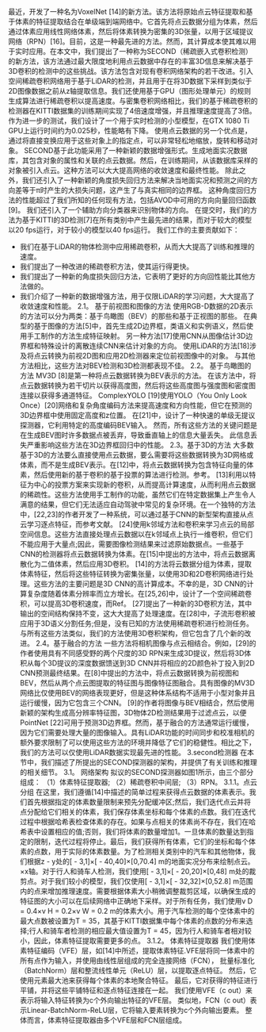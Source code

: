 最近，开发了一种名为VoxelNet [14]的新方法。该方法将原始点云特征提取和基于体素的特征提取结合在单级端到端网络中。它首先将点云数据分组为体素，然后通过体素应用线性网络体素，然后将体素转换为密集的3D张量，以用于区域提议网络（RPN）[16]。目前，这是一种最先进的方法。然而，其计算成本使其难以用于实时应用。在本文中，我们提出了一种称为SECOND（稀疏嵌入式卷积检测）的新方法，该方法通过最大限度地利用点云数据中存在的丰富3D信息来解决基于3D卷积的检测中的这些挑战。该方法包含对现有卷积网络架构的若干改进。引入空间稀疏卷积网络用于基于LiDAR的检测，并且用于在将3D数据下采样到类似于2D图像数据之前从z轴提取信息。我们还使用基于GPU（图形处理单元）的规则生成算法进行稀疏卷积以提高速度。与密集卷积网络相比，我们的基于稀疏卷积的检测器在KITTI数据集的训练期间实现了4倍速度增强，并且推理速度提高了3倍。作为进一步的测试，我们设计了一个用于实时检测的小型模型，在GTX 1080 Ti GPU上运行时间约为0.025秒，性能略有下降。
使用点云数据的另一个优点是，通过将直接变换应用于这些对象上的指定点，可以非常轻松地缩放，旋转和移动对象。 SECOND基于此功能采用了一种新颖的数据增强形式。生成地面实况数据库，其包含对象的属性和关联的点云数据。然后，在训练期间，从该数据库采样的对象被引入点云。这种方法可以大大提高网络的收敛速度和最终性能。
除此之外，我们还引入了一种新颖的角度损失回归方法来解决当地面实况和预测之间的方向差等于π时产生的大损失问题，这产生了与真实相同的边界框。 这种角度回归方法的性能超过了我们所知的任何现有方法，包括AVOD中可用的方向向量回归函数[9]。 我们还引入了一个辅助方向分类器来识别物体的方向。
在提交时，我们的方法为基于KITTI的3D检测[7]在所有类别中产生最先进的结果，而对于较大的模型以20 fps运行，对于较小的模型以40 fps运行。
我们工作的主要贡献如下：
- 我们在基于LiDAR的物体检测中应用稀疏卷积，从而大大提高了训练和推理的速度。
- 我们提出了一种改进的稀疏卷积方法，使其运行得更快。
- 我们提出了一种新的角度损失回归方法，它表明了更好的方向回性能比其他方法做的。
- 我们介绍了一种新的数据增强方法，用于仅限LiDAR的学习问题，大大提高了收敛速度和性能。
2.1。 基于前视图和图像的方法
使用RGB-D数据的2D表示的方法可以分为两类：基于鸟瞰图（BEV）的那些和基于正视图的那些。 在典型的基于图像的方法[5]中，首先生成2D边界框，类语义和实例语义，然后使用手工制作的方法生成特征映射。 另一种方法[17]使用CNN从图像估计3D边界框和特殊设计的离散连续CNN来估计对象的方向。 使用LiDAR的方法[18]涉及将点云转换为前视2D图和应用2D检测器来定位前视图像中的对象。 与其他方法相比，这些方法对BEV检测和3D检测都表现不佳。
2.2。 基于鸟瞰图的方法
MV3D [8]是第一种将点云数据转换为BEV表示的方法。 在该方法中，将点云数据转换为若干切片以获得高度图，然后将这些高度图与强度图和密度图连接以获得多通道特征。 ComplexYOLO [19]使用YOLO（You Only Look Once）[20]网络和复杂角度编码方法来提高速度和方向性能，但它在预测的3D边界框中使用固定高度和z位置。 在[21]中，设计了一种快速的单级无提议探测器，它利用特定的高度编码BEV输入。 然而，所有这些方法的关键问题是在生成BEV图时许多数据点被丢弃，导致垂直轴上的信息大量丢失。 此信息丢失严重影响这些方法在3D边界框回归中的性能。
2.3。基于3D的方法
大多数基于3D的方法要么直接使用点云数据，要么需要将这些数据转换为3D网格或体素，而不是生成BEV表示。在[12]中，将点云数据转换为包含特征向量的体素，然后使用新的基于卷积的基于投票的算法进行检测。参考。 [13]利用以特征为中心的投票方​​案来实现新的卷积，从而提高计算速度，从而利用点云数据的稀疏性。这些方法使用手工制作的功能，虽然它们在特定数据集上产生令人满意的结果，但它们无法适应自动驾驶中常见的复杂环境。在一个独特的方法中，[22,23]的作者开发了一种系统，可以通过基于CNN的新型架构直接从点云学习逐点特征，而参考文献。 [24]使用k邻域方法和卷积来学习点云的局部空间信息。这些方法直接处理点云数据以在k邻域点上执行一维卷积，但它们不能应用于大量点;因此，需要图像检测结果来过滤原始数据点。一些基于CNN的检测器将点云数据转换为体素。在[15]中提出的方法中，将点云数据离散化为二值体素，然后应用3D卷积。 [14]的方法将云数据分组为体素，提取体素特征，然后将这些特征转换为密集张量，以使用3D和2D卷积网络进行处理。这些方法的主要问题是3D CNN的高计算成本。不幸的是，3D CNN的计算复杂度随着体素分辨率而立方增长。在[25,26]中，设计了一个空间稀疏卷积，可以提高3D卷积速度，而Ref。 [27]提出了一种新的3D卷积方法，其中输出的空间结构保持不变，这大大提高了处理速度。在[28]中，子流形卷积被应用于3D语义分割任务;但是，没有已知的方法使用稀疏卷积进行检测任务。与所有这些方法类似，我们的方法使用3D卷积架构，但它包含了几个新的改进。
2.4。基于融合的方法
一些方法将相机图像与点云相结合。例如，[29]的作者使用具有不同感受野的两个尺度的3D RPN来生成3D提议，然后将3D体积从每个3D提议的深度数据馈送到3D CNN并将相应的2D颜色补丁投入到2D CNN预测最终结果。在[8]中提出的方法中，将点云数据转换为前视图和BEV，然后从两个点云图提取的特征图与图像特征图融合。具有图像的MV3D网络比仅使用BEV的网络表现更好，但是这种体系结构不适用于小型对象并且运行缓慢，因为它包含三个CNN。 [9]的作者将图像与BEV相结合，然后使用新颖的架构生成高分辨率特征图，3D物体2D检测结果用于过滤点云，以便PointNet [22]可用于预测3D边界框。然而，基于融合的方法通常运行缓慢，因为它们需要处理大量的图像输入。具有LiDAR功能的时间同步和校准相机的额外要求限制了可以使用这些方法的环境并降低了它们的稳健性。相比之下，我们的方法可以仅使用LiDAR数据实现最先进的性能。
3.second检测器
在本节中，我们描述了所提出的SECOND探测器的架构，并提供了有关训练和推理的相关细节。
3.1。 网络架构
拟议的SECOND探测器如图1所示，由三个部分组成：
（1）体素特征提取器; （2）稀疏卷积中间层; （3）RPN。
3.1.1。点云分组
在这里，我们遵循[14]中描述的简单过程来获得点云​​数据的体素表示。我们首先根据指定的体素数量限制来预先分配缓冲区;然后，我们迭代点云并将点分配给它们相关的体素，我们保存体素坐标和每个体素的点数。我们在迭代过程中根据哈希表检查体素的存在。如果与点相关的体素尚不存在，我们在哈希表中设置相应的值;否则，我们将体素的数量增加1。一旦体素的数量达到指定的限制，迭代过程将停止。最后，我们获得所有体素，它们的坐标和每个体素的点数，用于实际的体素数量。为了检测相关类别中的汽车和其他物体，我们根据z - y处的[ - 3,1]×[ - 40,40]×[0,70.4] m的地面实况分布来绘制点云。 ×x轴。对于行人和骑车人检测，我们使用[ - 3,1]×[ - 20,20]×[0,48] m处的裁剪点。对于我们较小的模型，我们仅使用[ - 3,1]×[ - 32,32]×[0,52.8] m范围内的点来增加推理速度。需要根据体素大小稍微调整裁剪区域，以确保生成的特征图的大小可以在后续网络中正确地下采样。对于所有任务，我们使用v D = 0.4×v H = 0.2×v W = 0.2 m的体素大小。用于汽车检测的每个空体素中的最大点数被设置为T = 35，其基于KITTI数据集中每个体素的点数的分布来选择;行人和骑车者检测的相应最大值设置为T = 45，因为行人和骑车者相对较小，因此，体素特征提取需要更多的点。
3.1.2。 体素特征提取器
我们使用体素特征编码（VFE）层，如[14]中所述，提取体素特征.VFE层将同一体素中的所有点作为输入，并使用由线性层组成的完全连接网络（FCN）， 批量标准化（BatchNorm）层和整流线性单元（ReLU）层，以提取逐点特征。 然后，它使用元素最大池来获得每个体素的本地聚合特征。 最后，它对获得的特征进行平铺，并将这些平铺特征和逐点特征连接在一起。 我们使用VFE（c out）来表示将输入特征转换为c个外向输出特征的VFE层。 类似地，FCN（c out）表示Linear-BatchNorm-ReLU层，它将输入要素转换为c个外向输出要素。 整体而言，体素特征提取器由多个VFE层和FCN层组成。